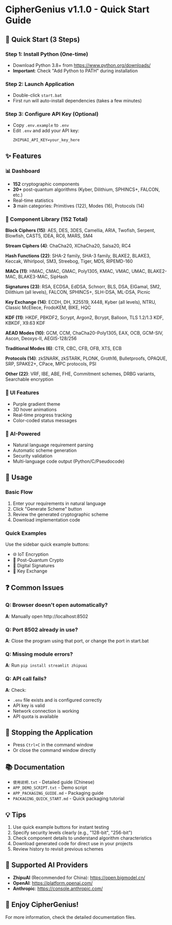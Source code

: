# CipherGenius v1.1.0 - Quick Start Guide

## 🚀 Quick Start (3 Steps)

### Step 1: Install Python (One-time)
- Download Python 3.8+ from https://www.python.org/downloads/
- **Important**: Check "Add Python to PATH" during installation

### Step 2: Launch Application
- Double-click `start.bat`
- First run will auto-install dependencies (takes a few minutes)

### Step 3: Configure API Key (Optional)
- Copy `.env.example` to `.env`
- Edit `.env` and add your API key:
  ```
  ZHIPUAI_API_KEY=your_key_here
  ```

## ✨ Features

### 📊 Dashboard
- **152** cryptographic components
- **20+** post-quantum algorithms (Kyber, Dilithium, SPHINCS+, FALCON, etc.)
- Real-time statistics
- **3** main categories: Primitives (122), Modes (16), Protocols (14)

### 🔮 Component Library (152 Total)

**Block Ciphers (15)**: AES, DES, 3DES, Camellia, ARIA, Twofish, Serpent, Blowfish, CAST5, IDEA, RC6, MARS, SM4

**Stream Ciphers (4)**: ChaCha20, XChaCha20, Salsa20, RC4

**Hash Functions (22)**: SHA-2 family, SHA-3 family, BLAKE2, BLAKE3, Keccak, Whirlpool, SM3, Streebog, Tiger, MD5, RIPEMD-160

**MACs (11)**: HMAC, CMAC, GMAC, Poly1305, KMAC, VMAC, UMAC, BLAKE2-MAC, BLAKE3-MAC, SipHash

**Signatures (23)**: RSA, ECDSA, EdDSA, Schnorr, BLS, DSA, ElGamal, SM2, Dilithium (all levels), FALCON, SPHINCS+, SLH-DSA, ML-DSA, Picnic

**Key Exchange (14)**: ECDH, DH, X25519, X448, Kyber (all levels), NTRU, Classic McEliece, FrodoKEM, BIKE, HQC

**KDF (11)**: HKDF, PBKDF2, Scrypt, Argon2, Bcrypt, Balloon, TLS 1.2/1.3 KDF, KBKDF, X9.63 KDF

**AEAD Modes (10)**: GCM, CCM, ChaCha20-Poly1305, EAX, OCB, GCM-SIV, Ascon, Deoxys-II, AEGIS-128/256

**Traditional Modes (6)**: CTR, CBC, CFB, OFB, XTS, ECB

**Protocols (14)**: zkSNARK, zkSTARK, PLONK, Groth16, Bulletproofs, OPAQUE, SRP, SPAKE2+, CPace, MPC protocols, PSI

**Other (22)**: VRF, IBE, ABE, FHE, Commitment schemes, DRBG variants, Searchable encryption

### 🎨 UI Features
- Purple gradient theme
- 3D hover animations
- Real-time progress tracking
- Color-coded status messages

### 🤖 AI-Powered
- Natural language requirement parsing
- Automatic scheme generation
- Security validation
- Multi-language code output (Python/C/Pseudocode)

## 📝 Usage

### Basic Flow
1. Enter your requirements in natural language
2. Click "Generate Scheme" button
3. Review the generated cryptographic scheme
4. Download implementation code

### Quick Examples
Use the sidebar quick example buttons:
- 🌐 IoT Encryption
- 🔮 Post-Quantum Crypto
- 🔐 Digital Signatures
- 🔑 Key Exchange

## ❓ Common Issues

### Q: Browser doesn't open automatically?
**A**: Manually open http://localhost:8502

### Q: Port 8502 already in use?
**A**: Close the program using that port, or change the port in start.bat

### Q: Missing module errors?
**A**: Run `pip install streamlit zhipuai`

### Q: API call fails?
**A**: Check:
- `.env` file exists and is configured correctly
- API key is valid
- Network connection is working
- API quota is available

## 🛑 Stopping the Application

- Press `Ctrl+C` in the command window
- Or close the command window directly

## 📚 Documentation

- `使用说明.txt` - Detailed guide (Chinese)
- `APP_DEMO_SCRIPT.txt` - Demo script
- `APP_PACKAGING_GUIDE.md` - Packaging guide
- `PACKAGING_QUICK_START.md` - Quick packaging tutorial

## 💡 Tips

1. Use quick example buttons for instant testing
2. Specify security levels clearly (e.g., "128-bit", "256-bit")
3. Check component details to understand algorithm characteristics
4. Download generated code for direct use in your projects
5. Review history to revisit previous schemes

## 🔑 Supported AI Providers

- **ZhipuAI** (Recommended for China): https://open.bigmodel.cn/
- **OpenAI**: https://platform.openai.com/
- **Anthropic**: https://console.anthropic.com/

## 🎉 Enjoy CipherGenius!

For more information, check the detailed documentation files.
